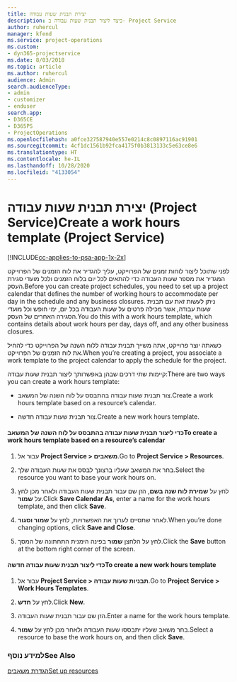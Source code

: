 ```yaml
---
title: יצירת תבנית שעות עבודה
description: כיצד ליצור תבנית שעות עבודה ב- Project Service
author: ruhercul
manager: kfend
ms.service: project-operations
ms.custom:
- dyn365-projectservice
ms.date: 8/03/2018
ms.topic: article
ms.author: ruhercul
audience: Admin
search.audienceType:
- admin
- customizer
- enduser
search.app:
- D365CE
- D365PS
- ProjectOperations
ms.openlocfilehash: a0fce327587940e557e0214c8c0897116ac91901
ms.sourcegitcommit: 4cf1dc1561b92fca4175f0b3813133c5e63ce8e6
ms.translationtype: HT
ms.contentlocale: he-IL
ms.lasthandoff: 10/28/2020
ms.locfileid: "4133054"
---
```

# <a name="create-a-work-hours-template-project-service"></a><span data-ttu-id="d587c-103">יצירת תבנית שעות עבודה (Project Service)</span><span class="sxs-lookup"><span data-stu-id="d587c-103">Create a work hours template (Project Service)</span></span>

[!INCLUDE[cc-applies-to-psa-app-1x-2x](../includes/cc-applies-to-psa-app-1x-2x.md)]

<span data-ttu-id="d587c-104">לפני שתוכל ליצור לוחות זמנים של הפרוייקט, עליך להגדיר את לוח הזמנים של הפרוייקט המגדיר את מספר שעות העבודה כדי להתאים לכל יום בלוח הזמנים ולכל מועדי סגירת העסק.</span><span class="sxs-lookup"><span data-stu-id="d587c-104">Before you can create project schedules, you need to set up a project calendar that defines the number of working hours to accommodate per day in the schedule and any business closures.</span></span> <span data-ttu-id="d587c-105">ניתן לעשות זאת עם תבנית שעות עבודה, אשר מכילה פרטים על שעות העבודה בכל יום, ימי חופש וכל מועדי הסגירה האחרים של העסק.</span><span class="sxs-lookup"><span data-stu-id="d587c-105">You do this with a work hours template, which contains details about work hours per day, days off, and any other business closures.</span></span>  
  
 <span data-ttu-id="d587c-106">כשאתה יוצר פרוייקט, אתה משייך תבנית עבודה ללוח השנה של הפרוייקט כדי להחיל את לוח הזמנים של הפרוייקט.</span><span class="sxs-lookup"><span data-stu-id="d587c-106">When you’re creating a project, you associate a work template to the project calendar to apply the schedule for the project.</span></span>  
  
 <span data-ttu-id="d587c-107">קיימות שתי דרכים שבהן באפשרותך ליצור תבנית שעות עבודה:</span><span class="sxs-lookup"><span data-stu-id="d587c-107">There are two ways you can create a work hours template:</span></span>  
  
-   <span data-ttu-id="d587c-108">צור תבנית שעות עבודה בהתבסס על לוח השנה של המשאב.</span><span class="sxs-lookup"><span data-stu-id="d587c-108">Create a work hours template based on a resource’s calendar.</span></span>  
  
-   <span data-ttu-id="d587c-109">צור תבנית שעות עבודה חדשה.</span><span class="sxs-lookup"><span data-stu-id="d587c-109">Create a new work hours template.</span></span>  
  
#### <a name="to-create-a-work-hours-template-based-on-a-resources-calendar"></a><span data-ttu-id="d587c-110">כדי ליצור תבנית שעות עבודה בהתבסס על לוח השנה של המשאב</span><span class="sxs-lookup"><span data-stu-id="d587c-110">To create a work hours template based on a resource’s calendar</span></span>  
  
1.  <span data-ttu-id="d587c-111">עבור אל **Project Service > משאבים**.</span><span class="sxs-lookup"><span data-stu-id="d587c-111">Go to **Project Service > Resources**.</span></span>  
  
2.  <span data-ttu-id="d587c-112">בחר את המשאב שעליו ברצונך לבסס את שעות העבודה שלך.</span><span class="sxs-lookup"><span data-stu-id="d587c-112">Select the resource you want to base your work hours on.</span></span>  
  
3.  <span data-ttu-id="d587c-113">לחץ על **שמירת לוח שנה בשם**, הזן שם עבור תבנית שעות העבודה ולאחר מכן לחץ על **שמור**.</span><span class="sxs-lookup"><span data-stu-id="d587c-113">Click **Save Calendar As**, enter a name for the work hours template, and then click **Save**.</span></span>  
  
4.  <span data-ttu-id="d587c-114">לאחר שתסיים לערוך את האפשרויות, לחץ על **שמור וסגור**.</span><span class="sxs-lookup"><span data-stu-id="d587c-114">When you’re done changing options, click **Save and Close**.</span></span>  
  
5.  <span data-ttu-id="d587c-115">לחץ על הלחצן **שמור** בפינה הימנית התחתונה של המסך.</span><span class="sxs-lookup"><span data-stu-id="d587c-115">Click the **Save** button at the bottom right corner of the screen.</span></span>  
  
#### <a name="to-create-a-new-work-hours-template"></a><span data-ttu-id="d587c-116">כדי ליצור תבנית שעות עבודה חדשה</span><span class="sxs-lookup"><span data-stu-id="d587c-116">To create a new work hours template</span></span>  
  
1.  <span data-ttu-id="d587c-117">עבור אל **Project Service > תבניות שעות עבודה**.</span><span class="sxs-lookup"><span data-stu-id="d587c-117">Go to **Project Service > Work Hours Templates**.</span></span>  
  
2.  <span data-ttu-id="d587c-118">לחץ על **חדש**.</span><span class="sxs-lookup"><span data-stu-id="d587c-118">Click **New**.</span></span>  
  
3.  <span data-ttu-id="d587c-119">הזן שם עבור תבנית שעות העבודה.</span><span class="sxs-lookup"><span data-stu-id="d587c-119">Enter a name for the work hours template.</span></span>  
  
4.  <span data-ttu-id="d587c-120">בחר משאב שעליו יתבססו שעות העבודה ולאחר מכן לחץ על **שמור**.</span><span class="sxs-lookup"><span data-stu-id="d587c-120">Select a resource to base the work hours on, and then click **Save**.</span></span>  
  
### <a name="see-also"></a><span data-ttu-id="d587c-121">למידע נוסף</span><span class="sxs-lookup"><span data-stu-id="d587c-121">See Also</span></span>  
 [<span data-ttu-id="d587c-122">הגדרת משאבים</span><span class="sxs-lookup"><span data-stu-id="d587c-122">Set up resources</span></span>](../psa/set-up-resources.md)
